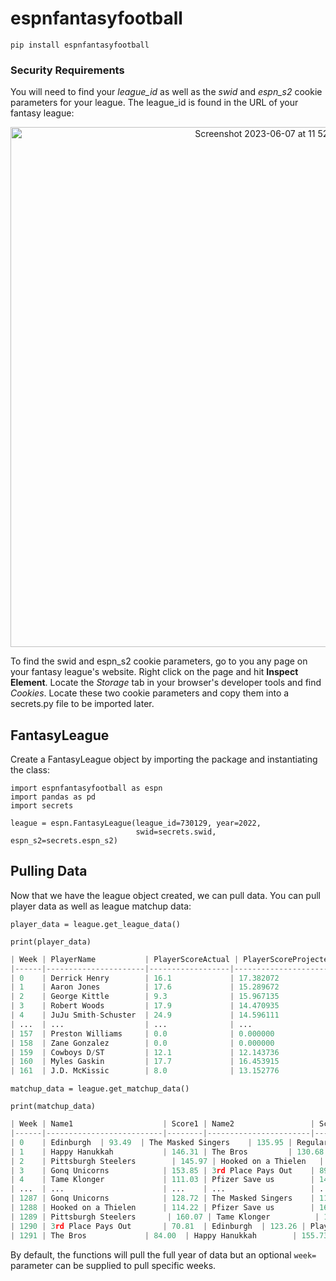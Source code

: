 # espnfantasyfootball
`pip install espnfantasyfootball`

### Security Requirements
You will need to find your _league_id_ as well as the _swid_ and _espn_s2_ cookie parameters for your league. The league_id is found in the URL of your fantasy league:

<p align="center">
  <img width="832" alt="Screenshot 2023-06-07 at 11 52 16 AM" src="https://github.com/tbryan2/espnfantasyfootball/assets/29851231/2d40e807-644c-4423-bb70-5862c3fdd295">
</p>

To find the swid and espn_s2 cookie parameters, go to you any page on your fantasy league's website. Right click on the page and hit __Inspect Element__. Locate the _Storage_ tab in your browser's developer tools and find _Cookies_. Locate these two cookie parameters and copy them into a secrets.py file to be imported later.

## FantasyLeague
Create a FantasyLeague object by importing the package and instantiating the class:
```
import espnfantasyfootball as espn
import pandas as pd
import secrets

league = espn.FantasyLeague(league_id=730129, year=2022,
                            swid=secrets.swid, espn_s2=secrets.espn_s2)
```

## Pulling Data
Now that we have the league object created, we can pull data. You can pull player data as well as league matchup data: 
 
 
`player_data = league.get_league_data()` 

`print(player_data)`
```python
| Week | PlayerName           | PlayerScoreActual | PlayerScoreProjected | PlayerFantasyTeam   | PlayerRosterSlot | TeamName                 | FullName    |
|------|----------------------|------------------|---------------------|---------------------|------------------|--------------------------|-------------|
| 0    | Derrick Henry        | 16.1             | 17.382072           | 1                   | RB               | Pfizer Save us           | Toker Blaze |
| 1    | Aaron Jones          | 17.6             | 15.289672           | 1                   | RB               | Pfizer Save us           | Toker Blaze |
| 2    | George Kittle        | 9.3              | 15.967135           | 1                   | TE               | Pfizer Save us           | Toker Blaze |
| 3    | Robert Woods         | 17.9             | 14.470935           | 1                   | WR               | Pfizer Save us           | Toker Blaze |
| 4    | JuJu Smith-Schuster  | 24.9             | 14.596111           | 1                   | WR               | Pfizer Save us           | Toker Blaze |
| ...  | ...                  | ...              | ...                 | ...                 | ...              | ...                      | ...         |
| 157  | Preston Williams     | 0.0              | 0.000000            | 14                  | Bench            | Edinburgh Chubby chasers | John Meier  |
| 158  | Zane Gonzalez        | 0.0              | 0.000000            | 14                  | K                | Edinburgh Chubby chasers | John Meier  |
| 159  | Cowboys D/ST         | 12.1             | 12.143736           | 14                  | Bench            | Edinburgh Chubby chasers | John Meier  |
| 160  | Myles Gaskin         | 17.7             | 16.453915           | 14                  | Bench            | Edinburgh Chubby chasers | John Meier  |
| 161  | J.D. McKissic        | 8.0              | 13.152776           | 14                  | RB               | Edinburgh Chubby chasers | John Meier  |
```
`matchup_data = league.get_matchup_data()` 

`print(matchup_data)`
```python
| Week | Name1                    | Score1 | Name2                 | Score2 | Type    |
|------|--------------------------|--------|-----------------------|--------|---------|
| 0    | Edinburgh  | 93.49  | The Masked Singers    | 135.95 | Regular |
| 1    | Happy Hanukkah           | 146.31 | The Bros         | 130.68 | Regular |
| 2    | Pittsburgh Steelers        | 145.97 | Hooked on a Thielen   | 181.15 | Regular |
| 3    | Gonq Unicorns            | 153.85 | 3rd Place Pays Out    | 89.58  | Regular |
| 4    | Tame Klonger             | 111.03 | Pfizer Save us        | 149.84 | Regular |
| ...  | ...                      | ...    | ...                   | ...    | ...     |
| 1287 | Gonq Unicorns            | 128.72 | The Masked Singers    | 119.15 | Playoff |
| 1288 | Hooked on a Thielen      | 114.22 | Pfizer Save us        | 168.56 | Playoff |
| 1289 | Pittsburgh Steelers       | 160.07 | Tame Klonger          | 143.83 | Playoff |
| 1290 | 3rd Place Pays Out       | 70.81  | Edinburgh  | 123.26 | Playoff |
| 1291 | The Bros             | 84.00  | Happy Hanukkah        | 155.73 | Playoff |
```

By default, the functions will pull the full year of data but an optional `week=` parameter can be supplied to pull specific weeks.
